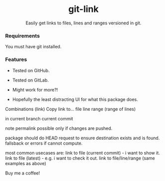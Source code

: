 <h1 align="center">
    git-link
</h1>
<p align="center">Easily get links to files, lines and ranges versioned in git.</p>

### Requirements

You must have git installed.

### Features

- Tested on GitHub.
- Tested on GitLab.
- Might work for more?!


- Hopefully the least distracting UI for what this package does.

Combinations (link)
Copy link to...
file
line
range (range of lines)

in
current branch
current commit

note permalink possible only if changes are pushed.

package should do HEAD request to ensure destination exists and is found. fallsback or errors if cannot compute.

most common usecases are:
link to file (current commit) - i want to show it.
link to file (latest) - e.g. i want to check it out.
link to file/line/range (same examples as above)

Buy me a coffee!
